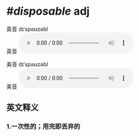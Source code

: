 # ***\#disposable*** adj
英音 dɪˈspəʊzəbl  
英音
<audio src="./media/disposable1_AAC.aac" controls="controls"></audio>

美音 dɪˈspəʊzəbl  
美音
<audio src="./media/disposable2_AAC.aac" controls="controls"></audio>



  

英文释义
---
### 1.**一次性的；用完即丢弃的**  


